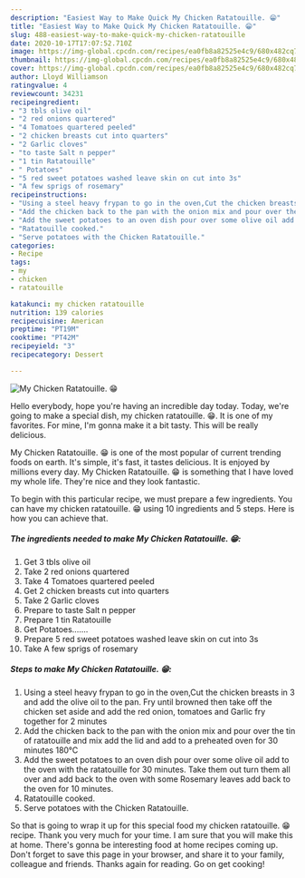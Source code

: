 ```yaml
---
description: "Easiest Way to Make Quick My Chicken Ratatouille. 😁"
title: "Easiest Way to Make Quick My Chicken Ratatouille. 😁"
slug: 488-easiest-way-to-make-quick-my-chicken-ratatouille
date: 2020-10-17T17:07:52.710Z
image: https://img-global.cpcdn.com/recipes/ea0fb8a82525e4c9/680x482cq70/my-chicken-ratatouille-😁-recipe-main-photo.jpg
thumbnail: https://img-global.cpcdn.com/recipes/ea0fb8a82525e4c9/680x482cq70/my-chicken-ratatouille-😁-recipe-main-photo.jpg
cover: https://img-global.cpcdn.com/recipes/ea0fb8a82525e4c9/680x482cq70/my-chicken-ratatouille-😁-recipe-main-photo.jpg
author: Lloyd Williamson
ratingvalue: 4
reviewcount: 34231
recipeingredient:
- "3 tbls olive oil"
- "2 red onions quartered"
- "4 Tomatoes quartered peeled"
- "2 chicken breasts cut into quarters"
- "2 Garlic cloves"
- "to taste Salt n pepper"
- "1 tin Ratatouille"
- " Potatoes"
- "5 red sweet potatoes washed leave skin on cut into 3s"
- "A few sprigs of rosemary"
recipeinstructions:
- "Using a steel heavy frypan to go in the oven,Cut the chicken breasts in 3 and add the olive oil to the pan. Fry until browned then take off the chicken set aside and add the red onion, tomatoes and Garlic fry together for 2 minutes"
- "Add the chicken back to the pan with the onion mix and pour over the tin of ratatouille and mix add the lid and add to a preheated oven for 30 minutes 180°C"
- "Add the sweet potatoes to an oven dish pour over some olive oil add to the oven with the ratatouille for 30 minutes. Take them out turn them all over and add back to the oven with some Rosemary leaves add back to the oven for 10 minutes."
- "Ratatouille cooked."
- "Serve potatoes with the Chicken Ratatouille."
categories:
- Recipe
tags:
- my
- chicken
- ratatouille

katakunci: my chicken ratatouille 
nutrition: 139 calories
recipecuisine: American
preptime: "PT19M"
cooktime: "PT42M"
recipeyield: "3"
recipecategory: Dessert

---
```



![My Chicken Ratatouille. 😁](https://img-global.cpcdn.com/recipes/ea0fb8a82525e4c9/680x482cq70/my-chicken-ratatouille-😁-recipe-main-photo.jpg)

Hello everybody, hope you're having an incredible day today. Today, we're going to make a special dish, my chicken ratatouille. 😁. It is one of my favorites. For mine, I'm gonna make it a bit tasty. This will be really delicious.



My Chicken Ratatouille. 😁 is one of the most popular of current trending foods on earth. It's simple, it's fast, it tastes delicious. It is enjoyed by millions every day. My Chicken Ratatouille. 😁 is something that I have loved my whole life. They're nice and they look fantastic.


To begin with this particular recipe, we must prepare a few ingredients. You can have my chicken ratatouille. 😁 using 10 ingredients and 5 steps. Here is how you can achieve that.

<!--inarticleads1-->

##### The ingredients needed to make My Chicken Ratatouille. 😁:

1. Get 3 tbls olive oil
1. Take 2 red onions quartered
1. Take 4 Tomatoes quartered peeled
1. Get 2 chicken breasts cut into quarters
1. Take 2 Garlic cloves
1. Prepare to taste Salt n pepper
1. Prepare 1 tin Ratatouille
1. Get  Potatoes.......
1. Prepare 5 red sweet potatoes washed leave skin on cut into 3s
1. Take A few sprigs of rosemary




<!--inarticleads2-->

##### Steps to make My Chicken Ratatouille. 😁:

1. Using a steel heavy frypan to go in the oven,Cut the chicken breasts in 3 and add the olive oil to the pan. Fry until browned then take off the chicken set aside and add the red onion, tomatoes and Garlic fry together for 2 minutes
1. Add the chicken back to the pan with the onion mix and pour over the tin of ratatouille and mix add the lid and add to a preheated oven for 30 minutes 180°C
1. Add the sweet potatoes to an oven dish pour over some olive oil add to the oven with the ratatouille for 30 minutes. Take them out turn them all over and add back to the oven with some Rosemary leaves add back to the oven for 10 minutes.
1. Ratatouille cooked.
1. Serve potatoes with the Chicken Ratatouille.




So that is going to wrap it up for this special food my chicken ratatouille. 😁 recipe. Thank you very much for your time. I am sure that you will make this at home. There's gonna be interesting food at home recipes coming up. Don't forget to save this page in your browser, and share it to your family, colleague and friends. Thanks again for reading. Go on get cooking!
